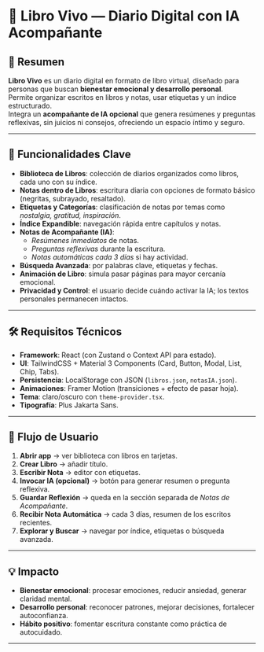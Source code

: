 # 📖 Libro Vivo — Diario Digital con IA Acompañante

## 🌟 Resumen
**Libro Vivo** es un diario digital en formato de libro virtual, diseñado para personas que buscan **bienestar emocional y desarrollo personal**.  
Permite organizar escritos en libros y notas, usar etiquetas y un índice estructurado.  
Integra un **acompañante de IA opcional** que genera resúmenes y preguntas reflexivas, sin juicios ni consejos, ofreciendo un espacio íntimo y seguro.

---

## 🔑 Funcionalidades Clave
- **Biblioteca de Libros**: colección de diarios organizados como libros, cada uno con su índice.  
- **Notas dentro de Libros**: escritura diaria con opciones de formato básico (negritas, subrayado, resaltado).  
- **Etiquetas y Categorías**: clasificación de notas por temas como *nostalgia, gratitud, inspiración*.  
- **Índice Expandible**: navegación rápida entre capítulos y notas.  
- **Notas de Acompañante (IA)**:
  - *Resúmenes inmediatos* de notas.
  - *Preguntas reflexivas* durante la escritura.
  - *Notas automáticas cada 3 días* si hay actividad.  
- **Búsqueda Avanzada**: por palabras clave, etiquetas y fechas.  
- **Animación de Libro**: simula pasar páginas para mayor cercanía emocional.  
- **Privacidad y Control**: el usuario decide cuándo activar la IA; los textos personales permanecen intactos.  

---

## 🛠️ Requisitos Técnicos
- **Framework**: React (con Zustand o Context API para estado).  
- **UI**: TailwindCSS + Material 3 Components (Card, Button, Modal, List, Chip, Tabs).  
- **Persistencia**: LocalStorage con JSON (`libros.json`, `notasIA.json`).  
- **Animaciones**: Framer Motion (transiciones + efecto de pasar hoja).  
- **Tema**: claro/oscuro con `theme-provider.tsx`.  
- **Tipografía**: Plus Jakarta Sans.  

---

## 👤 Flujo de Usuario
1. **Abrir app** → ver biblioteca con libros en tarjetas.  
2. **Crear Libro** → añadir título.  
3. **Escribir Nota** → editor con etiquetas.  
4. **Invocar IA (opcional)** → botón para generar resumen o pregunta reflexiva.  
5. **Guardar Reflexión** → queda en la sección separada de *Notas de Acompañante*.  
6. **Recibir Nota Automática** → cada 3 días, resumen de los escritos recientes.  
7. **Explorar y Buscar** → navegar por índice, etiquetas o búsqueda avanzada.  

---

## 💡 Impacto
- **Bienestar emocional**: procesar emociones, reducir ansiedad, generar claridad mental.  
- **Desarrollo personal**: reconocer patrones, mejorar decisiones, fortalecer autoconfianza.  
- **Hábito positivo**: fomentar escritura constante como práctica de autocuidado.  

---
